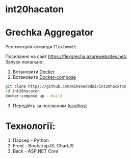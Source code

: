 # int20hacaton  
# Grechka Aggregator
Репозиторій команди `FlexCommit`.

Посилання на сайт https://flexgrecha.azurewebsites.net/  
Запуск локально:  
1. Встановити [Docker](https://docs.docker.com/get-docker/)
2. Встановити [Docker-compose](https://docs.docker.com/compose/install/)
```sh
git clone https://github.com/mikenedodai/int20hacaton
cd int20hacaton
docker-compose up --build
```
3. Передійть за посланням  [localhost](http://localhost:7777)

# Технології:
1. Парсер - Python
2. Front - BootstrapJS, ChartJS
3. Back - ASP.NET Core
